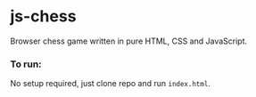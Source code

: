 # js-chess
Browser chess game written in pure HTML, CSS and JavaScript.

### To run:

No setup required, just clone repo and run ```index.html```.
